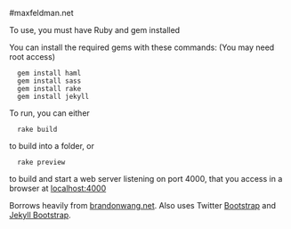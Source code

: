 #maxfeldman.net

To use, you must have Ruby and gem installed

You can install the required gems with these commands: (You may need root access)
```
  gem install haml
  gem install sass
  gem install rake
  gem install jekyll
```

To run, you can either
```
  rake build
```
to build into a folder, or
```
  rake preview
```
to build and start a web server listening on port 4000, that you access in a 
browser at [localhost:4000](localhost:4000)

Borrows heavily from [brandonwang.net](http://brandonwang.net). Also uses Twitter [Bootstrap](http://twitter.github.com/bootstrap/) and [Jekyll Bootstrap](http://jekyllbootstrap.com/).
